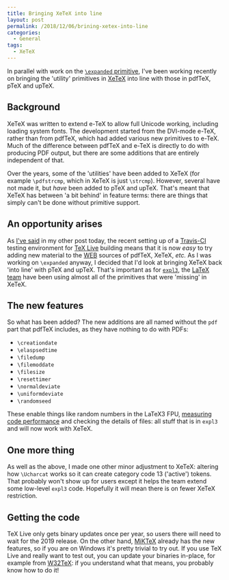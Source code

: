 ```yaml
---
title: Bringing XeTeX into line
layout: post
permalink: /2018/12/06/brining-xetex-into-line
categories:
  - General
tags:
  - XeTeX
---
```


In parallel with work on the
[`\expanded` primitive](/2018/12/06/a-new-primitive-expanded), I've been working
recently on bringing the 'utility' primitives in
[XeTeX](https://sourceforge.net/projects/xetex/) into line with those in
pdfTeX, pTeX and upTeX.

## Background

XeTeX was written to extend e-TeX to allow full Unicode working, including
loading system fonts. The development started from the DVI-mode e-TeX, rather
than from pdfTeX, which had added various new primitives to e-TeX. Much of
the difference between pdfTeX and e-TeX is directly to do with producing
PDF output, but there are some additions that are entirely independent of
that.

Over the years, some of the 'utilities' have been added to XeTeX (for example
`\pdfstrcmp`, which in XeTeX is just `\strcmp`). However, several have not made
it, but _have_ been added to pTeX and upTeX. That's meant that XeTeX has between
'a bit behind' in feature terms: there are things that simply can't be done
without primitive support.

## An opportunity arises

As [I've said](/2018/12/06/a-new-primitive-expanded) in my other post today,
the recent setting up of a [Travis-CI](https://travis-ci.com) testing
environment for [TeX Live](https://tug.org/texlive/) building means that it
is now _easy_ to try adding new material to the
[WEB](https://en.wikipedia.org/wiki/WEB) sources of pdfTeX, XeTeX,
_etc._ As I was working on `\expanded` anyway, I decided that I'd look at
bringing XeTeX back 'into line' with pTeX and upTeX. That's important as
for [`expl3`](https://ctan.org/pkg/l3kernel), the
[LaTeX team](https://www.latex-project.org) have been using almost all
of the primitives that were 'missing' in XeTeX.

## The new features

So what has been added? The new additions are all named without the
`pdf` part that pdfTeX includes, as they have nothing to do with PDFs:

- `\creationdate`
- `\elaspsedtime`
- `\filedump`
- `\filemoddate`
- `\filesize`
- `\resettimer`
- `\normaldeviate`
- `\uniformdeviate`
- `\randomseed`

These enable things like random numbers in the LaTeX3 FPU, [measuring
code performance](https://www.latex-project.org/news/2018/10/28/benchmarking/)
and checking the details of files: all stuff that is in `expl3` and will now
work with XeTeX.

## One more thing

As well as the above, I made one other minor adjustment to XeTeX: altering
how `\Ucharcat` works so it can create category code 13 ('active') tokens.
That probably won't show up for users except it helps the team extend some
low-level `expl3` code. Hopefully it will mean there is on fewer XeTeX
restriction.

## Getting the code

TeX Live only gets binary updates once per year, so users there will need to
wait for the 2019 release. On the other hand, [MiKTeX](https://miktex.org)
already has the new features, so if you are on Windows it's pretty trivial
to try out. If you use TeX Live and really want to test out, you can update
your binaries in-place, for example from [W32TeX](http://www.w32tex.org): if
you understand what that means, you probably know how to do it!
